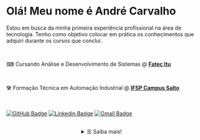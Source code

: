 # Olá! Meu nome é André Carvalho

Estou em busca da minha primeira experiência profissional na área de tecnologia. Tenho como objetivo colocar em prática os conhecimentos que adquiri durante os cursos que concluí.

<br>

⌨ Cursando Análise e Desenvolvimento de Sistemas @ <strong><a href="https://fatecitu.edu.br/portal/" target="_blank"> Fatec Itu</a></strong>

<br>

🛠 Formação Técnica em Automação Industrial @ <strong><a href="https://slt.ifsp.edu.br/" target="_blank"> IFSP Campus Salto</a></strong>

<br>

[![GitHub Badge](https://img.shields.io/badge/-GitHub-000?style=flat-square&logo=Github&logoColor=white&link=https://GitHub.com/https://GitHub.com/andre-alck)](https://github.com/andre-alck)
[![Linkedin Badge](https://img.shields.io/badge/-LinkedIn-blue?style=flat-square&logo=Linkedin&logoColor=white&link=https://www.linkedin.com/in/andr%C3%A9-santos-alckmin-de-carvalho-356a52206/)](https://www.linkedin.com/in/andre-alckmin/)
[![Gmail Badge](https://img.shields.io/badge/-Gmail-c14438?style=flat-square&logo=Gmail&logoColor=white&link=mailto:andrealck1@gmail.com)](mailto:andrealck1@gmail.com)

<br>

<details align="center">
   <summary> &#9776; Saiba mais!</summary>
<br>

<a href="https://github.com/andre-alck/ic-dataset/search?l=jupyter-notebook" target="_blank" rel="noopener noreferrer"><img alt="Python" src="https://img.shields.io/badge/Python-d9ed92"></a>
<a href="https://github.com/andre-alck?tab=repositories&language=JAVA" target="_blank" rel="noopener noreferrer"><img alt="Java" src="https://img.shields.io/badge/Java-b5e48c"></a>
<a href="https://github.com/andre-alck?tab=repositories&language=HTML" target="_blank" rel="noopener noreferrer"><img alt="HTML" src="https://img.shields.io/badge/HTML-99d98c"></a>
<a href="https://github.com/andre-alck?tab=repositories&language=css" target="_blank" rel="noopener noreferrer"><img alt="CSS" src="https://img.shields.io/badge/CSS-76c893"></a> 
<a href="https://github.com/andre-alck?tab=repositories&language=JavaScript" target="_blank" rel="noopener noreferrer"><img alt="JavaScript" src="https://img.shields.io/badge/JavaScript-52b69a"></a>
<a href="https://github.com/andre-alck?tab=repositories&language=TypeScript" target="_blank" rel="noopener noreferrer"><img alt="TypeScript" src="https://img.shields.io/badge/TypeScript-34a0a4"></a>
<a href="https://github.com/andre-alck?tab=repositories&language=Game Maker Language" target="_blank" rel="noopener noreferrer"><img alt="Game Maker Language" src="https://img.shields.io/badge/Game Maker Language-168aad"></a>
<a href="https://github.com/andre-alck?tab=repositories&language=C" target="_blank" rel="noopener noreferrer"><img alt="C" src="https://img.shields.io/badge/C-1a759f"></a>
<a href="https://github.com/andre-alck?tab=repositories&language=c%2B%2B" target="_blank" rel="noopener noreferrer"><img alt="C++" src="https://img.shields.io/badge/C++-1e6091"></a>

<img src="https://github-readme-stats.vercel.app/api?username=andre-alck&show_icons=true&hide_border=true&hide=issues&title_color=5391FE&icon_color=000000&text_color=555   "></img>
[![Top Langs](https://github-readme-stats.vercel.app/api/top-langs/?username=andre-alck&layout=compact)](https://github.com/anuraghazra/github-readme-stats)
</p>
</details>
